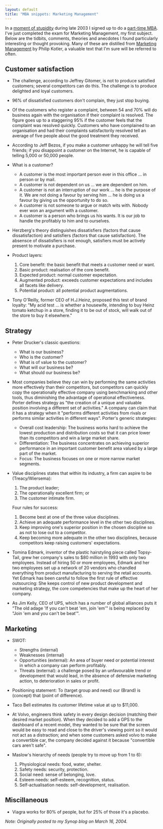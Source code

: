 ```yaml
---
layout: default
title: "MBA snippets: Marketing Management"
---
```


In a [moment of stupidity](http://www.amazon.com/exec/obidos/tg/detail/-/1857880781/qid=1079358486/sr=8-1/ref=pd_ka_1/104-4020939-7589524?v=glance&s=books&amp;n=507846)
during late 2003 I signed up to do a [part-time
MBA](http://www.mgsm.mq.edu.au/). I've just completed the exam for Marketing
Management, my first subject. Below are the tidbits, comments, theories and
anecdotes I found particularly interesting or thought provoking. Many of these
are distilled from [Marketing
Management](http://www.amazon.com/exec/obidos/tg/detail/-/0130336297/104-4020939-7589524)
by Philip Kotler, a valuable text that I'm sure will be referred to often.

## Customer satisfaction

* The challenge, according to Jeffrey Gitomer, is not to produce satisfied customers; several competitors can do this. The challenge is to produce delighted and loyal customers.

* 96% of dissatisfied customers don't complain, they just stop buying. 

* Of the customers who register a complaint, between 54 and 70% will do business again with the organisation if their complaint is resolved. The figure goes up to a staggering 95% if the customer feels that the complaint was resolved quickly. Customers who have complained to an organisation and had their complaints satisfactorily resolved tell an average of five people about the good treatment they received. 

* According to Jeff Bezos, if you make a customer unhappy he will tell five friends; if you disappoint a customer on the Internet, he is capable of telling 5,000 or 50,000 people. 

* What is a customer? 

  * A customer is the most important person ever in this office ... in person or by mail. 
  * A customer is not dependent on us ... we are dependent on him. 
  * A customer is not an interruption of our work ... he is the purpose of it. We are not doing a favour by serving him ... he is doing us a favour by giving us the opportunity to do so. 
  * A customer is not someone to argue or match wits with. Nobody ever won an argument with a customer. 
  * A customer is a person who brings us his wants. It is our job to handle the profitably to him and to ourselves.

* Herzberg's theory distinguishes dissatisfiers (factors that cause dissatisfaction) and satisfiers (factors that cause satisfaction). The absensce of dissatisfiers is not enough, satisfiers must be actively present to motivate a purchase. 

* Product layers: 

  1. Core benefit: the basic benefit that meets a customer need or want. 
  2. Basic product: realisation of the core benefit. 
  3. Expected product: normal customer expectation. 
  4. Augmented product: exceeds customer expectations and includes all facets like delivery. 
  5. Potential product: all potential product augmentations.

* Tony O'Reilly, former CEO of H.J.Heinz, proposed this test of brand loyalty: "My acid test ... is whether a housewife, intending to buy Heinz tomato ketchup in a store, finding it to be out of stock, will walk out of the store to buy it elsewhere."

## Strategy

* Peter Drucker's classic questions: 

  * What is our business?
  * Who is the customer? 
  * What is of value to the customer? 
  * What will our business be? 
  * What should our business be?

* Most companies believe they can win by performing the same activities more effectively than their competitors, but competitors can quickly copy the operationally effective company using benchmarking and other tools, thus diminishing the advantage of operational effectiveness. Porter defines strategy as "the creation of a unique and valuable position involving a different set of activities." A company can claim that it has a strategy when it "performs different activities from rivals or performs similar activities in different ways". Porter's generic strategies: 

  * Overall cost leadership: The business works hard to achieve the lowest production and distribution costs so that it can price lower than its competitors and win a large market share. 
  * Differentiation: The business concentrates on achieving superior performance in an important customer benefit area valued by a large part of the market. 
  * Focus: The business focuses on one or more narrow market segments.

* Value disciplines states that within its industry, a firm can aspire to be (Treacy/Wiersema): 

  1. The product leader; 
  2. The operationally excellent firm; or 
  3. The customer intimate firm.

  Four rules for success: 

  1. Become best at one of the three value disciplines. 
  2. Achieve an adequate performance level in the other two disciplines. 
  3. Keep improving one's superior position in the chosen discipline so as not to lose out to a competitor. 
  4. Keep becoming more adequate in the other two disciplines, because competitors keep raising customers' expectations.

* Tomina Edmark, inventor of the plastic hairstyling piece called Topsy-Tail, grew her company's sales to $80 million in 1993 with only two employees. Instead of hiring 50 or more employees, Edmark and her two employees set up a network of 20 vendors who chandled everything from product manufacturing to serving the retail accounts. Yet Edmark has been careful to follow the first rule of effective outsourcing: She keeps control of new product development and marketing strategy, the core competencies that make up the heart of her company. 

* As Jim Kelly, CEO of UPS, which has a number of global alliances puts it "The old adage 'If you can't beat 'em, join 'em'" is being replaced by "Join 'em and you can't be beat'".

## Marketing

* SWOT: 

  * Strengths (internal) 
  * Weaknesses (internal) 
  * Opportunities (external): An area of buyer need or potential interest in which a company can perform profitably. 
  * Threats (external): a challenge posed by an unfavourable trend or development that would lead, in the absence of defensive marketing action, to deterioration in sales or profit.


* Positioning statement: To (target group and need) our (Brand) is (concept) that (point of difference). 

* Taco Bell estimates its customer lifetime value at up to $11,000. 

* At Volvo, engineers think safety in every design decision (matching their desired market position). When they decided to add a GPS to the dashboard of a recent model, they wanted to be sure that the screen would be easy to read and close to the driver's viewing point so it would not act as a distraction; and when some customers asked volvo to make a convertible car, the company decided against it because "convertible cars aren't safe". 

* Maslow's hierarchy of needs (people try to move up from 1 to 6): 

  1. Physiological needs: food, water, shelter. 
  2. Safety needs: security, protection. 
  3. Social need: sense of belonging, love. 
  4. Esteem needs: self-esteem, recognition, status. 
  5. Self-actualisation needs: self-development, realisation.

## Miscillaneous

* Viagra works for 80% of people, but for 25% of those it's a placebo.

*Note: Originally posted to my Synop blog on March 16, 2004.*
